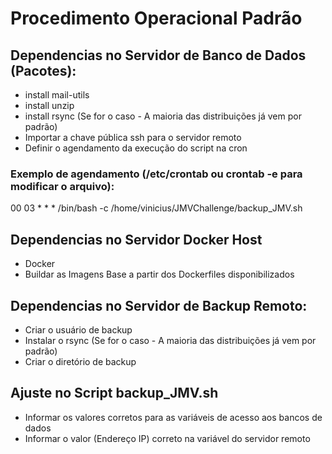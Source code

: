 # Procedimento Operacional Padrão

## Dependencias no Servidor de Banco de Dados (Pacotes):

* install mail-utils
* install unzip
* install rsync (Se for o caso - A maioria das distribuições já vem por padrão)
* Importar a chave pública ssh para o servidor remoto
* Definir o agendamento da execução do script na cron

### Exemplo de agendamento (/etc/crontab ou crontab -e para modificar o arquivo): 

00 03 * * * /bin/bash -c  /home/vinicius/JMVChallenge/backup_JMV.sh

## Dependencias no Servidor Docker Host

* Docker
* Buildar as Imagens Base a partir dos Dockerfiles disponibilizados

## Dependencias no Servidor de Backup Remoto:

* Criar o usuário de backup
* Instalar o rsync (Se for o caso - A maioria das distribuições já vem por padrão)
* Criar o diretório de backup

## Ajuste no Script backup_JMV.sh

* Informar os valores corretos para as variáveis de acesso aos bancos de dados
* Informar o valor (Endereço IP) correto na variável do servidor remoto 
